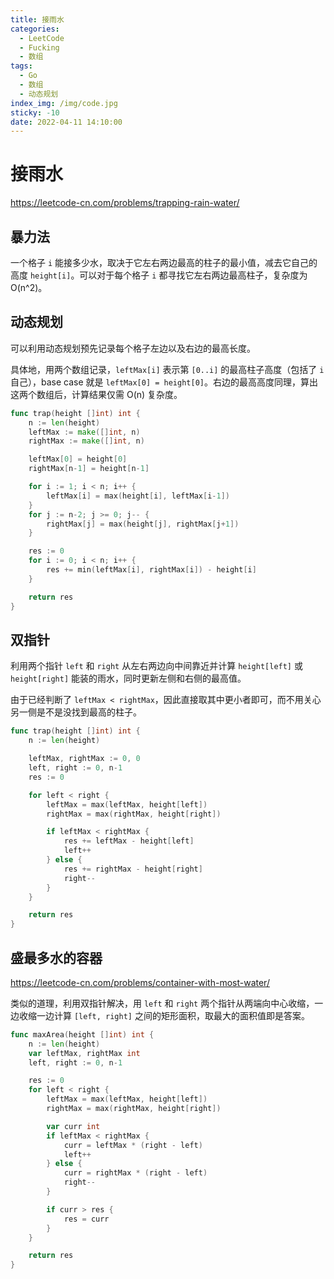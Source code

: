 ```yaml
---
title: 接雨水
categories:
  - LeetCode
  - Fucking
  - 数组
tags:
  - Go
  - 数组
  - 动态规划
index_img: /img/code.jpg
sticky: -10
date: 2022-04-11 14:10:00
---
```


# 接雨水

https://leetcode-cn.com/problems/trapping-rain-water/

## 暴力法

一个格子 `i` 能接多少水，取决于它左右两边最高的柱子的最小值，减去它自己的高度 `height[i]`。可以对于每个格子 `i` 都寻找它左右两边最高柱子，复杂度为 O(n^2)。

## 动态规划

可以利用动态规划预先记录每个格子左边以及右边的最高长度。

具体地，用两个数组记录，`leftMax[i]` 表示第 `[0..i]` 的最高柱子高度（包括了 `i` 自己），base case 就是 `leftMax[0] = height[0]`。右边的最高高度同理，算出这两个数组后，计算结果仅需 O(n) 复杂度。

```go
func trap(height []int) int {
    n := len(height)
    leftMax := make([]int, n)
    rightMax := make([]int, n)

    leftMax[0] = height[0]
    rightMax[n-1] = height[n-1]

    for i := 1; i < n; i++ {
        leftMax[i] = max(height[i], leftMax[i-1])
    }
    for j := n-2; j >= 0; j-- {
        rightMax[j] = max(height[j], rightMax[j+1])
    }

    res := 0
    for i := 0; i < n; i++ {
        res += min(leftMax[i], rightMax[i]) - height[i]        
    }

    return res
}
```

## 双指针

利用两个指针 `left` 和 `right` 从左右两边向中间靠近并计算 `height[left]` 或 `height[right]` 能装的雨水，同时更新左侧和右侧的最高值。

由于已经判断了 `leftMax < rightMax`，因此直接取其中更小者即可，而不用关心另一侧是不是没找到最高的柱子。

```go
func trap(height []int) int {
    n := len(height)

    leftMax, rightMax := 0, 0
    left, right := 0, n-1
    res := 0

    for left < right {
        leftMax = max(leftMax, height[left])
        rightMax = max(rightMax, height[right])

        if leftMax < rightMax {
            res += leftMax - height[left]
            left++
        } else {
            res += rightMax - height[right]
            right--
        }
    }

    return res
}
```

## 盛最多水的容器

https://leetcode-cn.com/problems/container-with-most-water/

类似的道理，利用双指针解决，用 `left` 和 `right` 两个指针从两端向中心收缩，一边收缩一边计算 `[left, right]` 之间的矩形面积，取最大的面积值即是答案。

```go
func maxArea(height []int) int {
    n := len(height)
    var leftMax, rightMax int
    left, right := 0, n-1

    res := 0
    for left < right {
        leftMax = max(leftMax, height[left])
        rightMax = max(rightMax, height[right])

        var curr int
        if leftMax < rightMax {
            curr = leftMax * (right - left)
            left++
        } else {
            curr = rightMax * (right - left)
            right--
        }

        if curr > res {
            res = curr
        }
    }

    return res
}
```